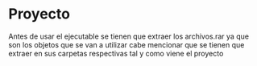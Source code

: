 # Proyecto
Antes de usar el ejecutable se tienen que extraer los archivos.rar ya que son los objetos que se van a utilizar
cabe mencionar que se tienen que extraer en sus carpetas respectivas tal y como viene el proyecto
